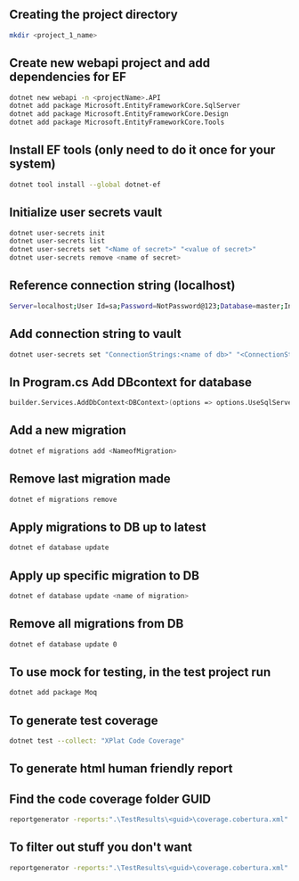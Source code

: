 ## Creating the project directory
```bash
mkdir <project_1_name> 
```
## Create new webapi project and add dependencies for EF
```bash
dotnet new webapi -n <projectName>.API
dotnet add package Microsoft.EntityFrameworkCore.SqlServer
dotnet add package Microsoft.EntityFrameworkCore.Design
dotnet add package Microsoft.EntityFrameworkCore.Tools
```
## Install EF tools (only need to do it once for your system)
```bash
dotnet tool install --global dotnet-ef
```
## Initialize user secrets vault
```bash
dotnet user-secrets init
dotnet user-secrets list
dotnet user-secrets set "<Name of secret>" "<value of secret>"
dotnet user-secrets remove <name of secret>
```
## Reference connection string (localhost)
```bash
Server=localhost;User Id=sa;Password=NotPassword@123;Database=master;Initial Catalog=<name of db>;TrustServerCertificate=true;
```
## Add connection string to vault
```bash
dotnet user-secrets set "ConnectionStrings:<name of db>" "<ConnectionString>"
```
## In Program.cs Add DBcontext for database
```bash
builder.Services.AddDbContext<DBContext>(options => options.UseSqlServer(builder.Configuration.GetConnectionString("name of db")));
```
## Add a new migration
```bash
dotnet ef migrations add <NameofMigration>
```
## Remove last migration made
```bash
dotnet ef migrations remove
```
## Apply migrations to DB up to latest
```bash
dotnet ef database update
```
## Apply up specific migration to DB
```bash
dotnet ef database update <name of migration>
```
## Remove all migrations from DB
```bash
dotnet ef database update 0
```
## To use mock for testing, in the test project run
```bash
dotnet add package Moq
```

## To generate test coverage
```bash
dotnet test --collect: "XPlat Code Coverage"
```

## To generate html human friendly report
## Find the code coverage folder GUID
```bash
reportgenerator -reports:".\TestResults\<guid>\coverage.cobertura.xml" -targetdir:"coveragereport" -reporttypes:Html 
```

## To filter out stuff you don't want
```bash
reportgenerator -reports:".\TestResults\<guid>\coverage.cobertura.xml" -targetdir:"coveragereport" -reporttypes:Html classfilters:"+Sample.API.Service.*;+some more stuff;-don't include this"
```